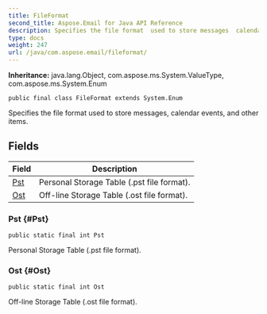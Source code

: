 ```yaml
---
title: FileFormat
second_title: Aspose.Email for Java API Reference
description: Specifies the file format  used to store messages  calendar events and other items.
type: docs
weight: 247
url: /java/com.aspose.email/fileformat/
---
```

**Inheritance:**
java.lang.Object, com.aspose.ms.System.ValueType, com.aspose.ms.System.Enum
```
public final class FileFormat extends System.Enum
```

Specifies the file format used to store messages, calendar events, and other items.
## Fields

| Field | Description |
| --- | --- |
| [Pst](#Pst) | Personal Storage Table (.pst file format). |
| [Ost](#Ost) | Off-line Storage Table (.ost file format). |
### Pst {#Pst}
```
public static final int Pst
```


Personal Storage Table (.pst file format).

### Ost {#Ost}
```
public static final int Ost
```


Off-line Storage Table (.ost file format).

